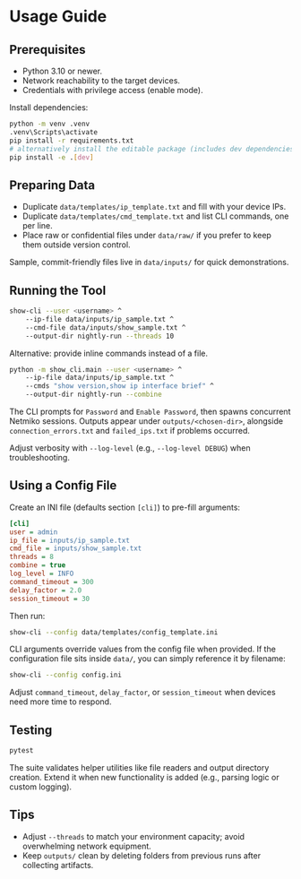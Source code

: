 # Usage Guide

## Prerequisites
- Python 3.10 or newer.
- Network reachability to the target devices.
- Credentials with privilege access (enable mode).

Install dependencies:

```bash
python -m venv .venv
.venv\Scripts\activate
pip install -r requirements.txt
# alternatively install the editable package (includes dev dependencies)
pip install -e .[dev]
```

## Preparing Data
- Duplicate `data/templates/ip_template.txt` and fill with your device IPs.
- Duplicate `data/templates/cmd_template.txt` and list CLI commands, one per line.
- Place raw or confidential files under `data/raw/` if you prefer to keep them outside version control.

Sample, commit-friendly files live in `data/inputs/` for quick demonstrations.

## Running the Tool

```bash
show-cli --user <username> ^
    --ip-file data/inputs/ip_sample.txt ^
    --cmd-file data/inputs/show_sample.txt ^
    --output-dir nightly-run --threads 10
```

Alternative: provide inline commands instead of a file.

```bash
python -m show_cli.main --user <username> ^
    --ip-file data/inputs/ip_sample.txt ^
    --cmds "show version,show ip interface brief" ^
    --output-dir nightly-run --combine
```

The CLI prompts for `Password` and `Enable Password`, then spawns concurrent Netmiko sessions. Outputs appear under `outputs/<chosen-dir>`, alongside `connection_errors.txt` and `failed_ips.txt` if problems occurred.

Adjust verbosity with `--log-level` (e.g., `--log-level DEBUG`) when troubleshooting.

## Using a Config File

Create an INI file (defaults section `[cli]`) to pre-fill arguments:

```ini
[cli]
user = admin
ip_file = inputs/ip_sample.txt
cmd_file = inputs/show_sample.txt
threads = 8
combine = true
log_level = INFO
command_timeout = 300
delay_factor = 2.0
session_timeout = 30
```

Then run:

```bash
show-cli --config data/templates/config_template.ini
```

CLI arguments override values from the config file when provided.
If the configuration file sits inside `data/`, you can simply reference it by filename:

```bash
show-cli --config config.ini
```

Adjust `command_timeout`, `delay_factor`, or `session_timeout` when devices need more time to respond.

## Testing
```bash
pytest
```
The suite validates helper utilities like file readers and output directory creation. Extend it when new functionality is added (e.g., parsing logic or custom logging).

## Tips
- Adjust `--threads` to match your environment capacity; avoid overwhelming network equipment.
- Keep `outputs/` clean by deleting folders from previous runs after collecting artifacts.
